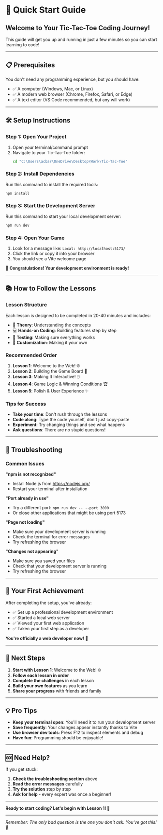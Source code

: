 # 🚀 Quick Start Guide

## Welcome to Your Tic-Tac-Toe Coding Journey!

This guide will get you up and running in just a few minutes so you can start learning to code!

---

## 📋 Prerequisites

You don't need any programming experience, but you should have:
- ✅ A computer (Windows, Mac, or Linux)
- ✅ A modern web browser (Chrome, Firefox, Safari, or Edge)
- ✅ A text editor (VS Code recommended, but any will work)

---

## 🛠️ Setup Instructions

### Step 1: Open Your Project
1. Open your terminal/command prompt
2. Navigate to your Tic-Tac-Toe folder:
   ```bash
   cd "C:\Users\acbar\OneDrive\Desktop\Work\Tic-Tac-Toe"
   ```

### Step 2: Install Dependencies
Run this command to install the required tools:
```bash
npm install
```

### Step 3: Start the Development Server
Run this command to start your local development server:
```bash
npm run dev
```

### Step 4: Open Your Game
1. Look for a message like: `Local: http://localhost:5173/`
2. Click the link or copy it into your browser
3. You should see a Vite welcome page

🎉 **Congratulations! Your development environment is ready!**

---

## 📚 How to Follow the Lessons

### Lesson Structure
Each lesson is designed to be completed in 20-40 minutes and includes:
- 📖 **Theory**: Understanding the concepts
- 💻 **Hands-on Coding**: Building features step by step
- 🎯 **Testing**: Making sure everything works
- 🎨 **Customization**: Making it your own

### Recommended Order
1. **Lesson 1**: Welcome to the Web! 🌐
2. **Lesson 2**: Building the Game Board 🎯
3. **Lesson 3**: Making It Interactive! 🖱️
4. **Lesson 4**: Game Logic & Winning Conditions 🏆
5. **Lesson 5**: Polish & User Experience ✨

### Tips for Success
- **Take your time**: Don't rush through the lessons
- **Code along**: Type the code yourself, don't just copy-paste
- **Experiment**: Try changing things and see what happens
- **Ask questions**: There are no stupid questions!

---

## 🔧 Troubleshooting

### Common Issues

**"npm is not recognized"**
- Install Node.js from https://nodejs.org/
- Restart your terminal after installation

**"Port already in use"**
- Try a different port: `npm run dev -- --port 3000`
- Or close other applications that might be using port 5173

**"Page not loading"**
- Make sure your development server is running
- Check the terminal for error messages
- Try refreshing the browser

**"Changes not appearing"**
- Make sure you saved your files
- Check that your development server is running
- Try refreshing the browser

---

## 🎯 Your First Achievement

After completing the setup, you've already:
- ✅ Set up a professional development environment
- ✅ Started a local web server
- ✅ Viewed your first web application
- ✅ Taken your first step as a developer

**You're officially a web developer now!** 🎉

---

## 📖 Next Steps

1. **Start with Lesson 1**: Welcome to the Web! 🌐
2. **Follow each lesson in order**
3. **Complete the challenges** in each lesson
4. **Build your own features** as you learn
5. **Share your progress** with friends and family

---

## 💡 Pro Tips

- **Keep your terminal open**: You'll need it to run your development server
- **Save frequently**: Your changes appear instantly thanks to Vite
- **Use browser dev tools**: Press F12 to inspect elements and debug
- **Have fun**: Programming should be enjoyable!

---

## 🆘 Need Help?

If you get stuck:
1. **Check the troubleshooting section** above
2. **Read the error messages** carefully
3. **Try the solution** step by step
4. **Ask for help** - every expert was once a beginner!

---

**Ready to start coding? Let's begin with Lesson 1! 🚀**

---

*Remember: The only bad question is the one you don't ask. You've got this! 💪* 
